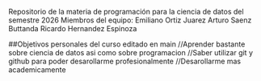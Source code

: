 Repositorio de la materia de programación para la ciencia de datos del semestre 2026 Miembros del equipo: Emiliano Ortiz Juarez Arturo Saenz Buttanda Ricardo Hernandez Espinoza

##Objetivos personales del curso editado en main
//Aprender bastante sobre ciencia de datos asi como sobre programacion
//Saber utilizar git y github para poder desarollarme profesionalmente
//Desarollarme mas academicamente
